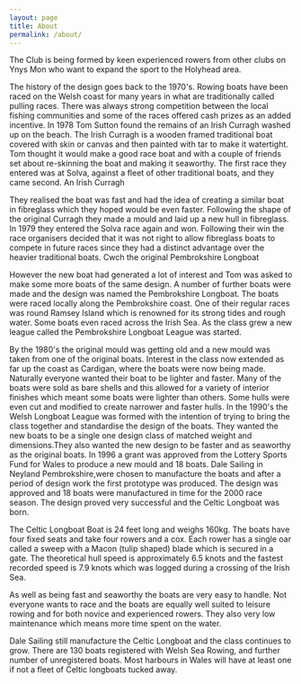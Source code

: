 ```yaml
---
layout: page
title: About
permalink: /about/
---
```


The Club is being formed by keen experienced rowers from other clubs on Ynys Mon who want to expand the sport to the Holyhead area.

The history of the design goes back to the 1970's. Rowing boats have been raced on the Welsh coast for many years in what are traditionally called pulling races. There was always strong competition between the local fishing communities and some of the races offered cash prizes as an added incentive. In 1978 Tom Sutton found the remains of an Irish Curragh washed up on the beach. The Irish Curragh is a wooden framed traditional boat covered with skin or canvas and then painted with tar to make it watertight. Tom thought it would make a good race boat and with a couple of friends set about re-skinning the boat and making it seaworthy. The first race they entered was at Solva, against a fleet of other traditional boats, and they came second.
An Irish Curragh

They realised the boat was fast and had the idea of creating a similar boat in fibreglass which they hoped would be even faster. Following the shape of the original Curragh they made a mould and laid up a new hull in fibreglass. In 1979 they entered the Solva race again and won. Following their win the race organisers decided that it was not right to allow fibreglass boats to compete in future races since they had a distinct advantage over the heavier traditional boats.
Cwch the original Pembrokshire Longboat

However the new boat had generated a lot of interest and Tom was asked to make some more boats of the same design. A number of further boats were made and the design was named the Pembrokshire Longboat. The boats were raced locally along the Pembrokshire coast. One of their regular races was round Ramsey Island which is renowned for its strong tides and rough water. Some boats even raced across the Irish Sea. As the class grew a new league called the Pembrokshire Longboat League was started.

By the 1980's the original mould was getting old and a new mould was taken from one of the original boats. Interest in the class now extended as far up the coast as Cardigan, where the boats were now being made. Naturally everyone wanted their boat to be lighter and faster. Many of the boats were sold as bare shells and this allowed for a variety of interior finishes which meant some boats were lighter than others. Some hulls were even cut and modified to create narrower and faster hulls. In the 1990's the Welsh Longboat League was formed with the intention of trying to bring the class together and standardise the design of the boats. They wanted the new boats to be a single one design class of matched weight and dimensions.They also wanted the new design to be faster and as seaworthy as the original boats. In 1996 a grant was approved from the Lottery Sports Fund for Wales to produce a new mould and 18 boats. Dale Sailing in Neyland Pembrokshire,were chosen to manufacture the boats and after a period of design work the first prototype was produced. The design was approved and 18 boats were manufactured in time for the 2000 race season. The design proved very successful and the Celtic Longboat was born.

The Celtic Longboat Boat is 24 feet long and weighs 160kg. The boats have four fixed seats and take four rowers and a cox. Each rower has a single oar called a sweep with a Macon (tulip shaped) blade which is secured in a gate. The theoretical hull speed is approximately 6.5 knots and the fastest recorded speed is 7.9 knots which was logged during a crossing of the Irish Sea.

As well as being fast and seaworthy the boats are very easy to handle. Not everyone wants to race and the boats are equally well suited to leisure rowing and for both novice and experienced rowers. They also very low maintenance which means more time spent on the water.

Dale Sailing still manufacture the Celtic Longboat and the class continues to grow. There are 130 boats registered with Welsh Sea Rowing, and further number of unregistered boats. Most harbours in Wales will have at least one if not a fleet of Celtic longboats tucked away.
